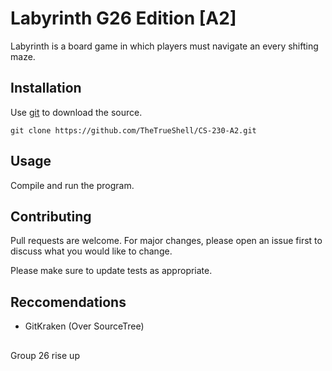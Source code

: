 # Labyrinth G26 Edition [A2]

Labyrinth is a board game in which players must navigate an every shifting maze.

## Installation

Use [git](https://git-scm.com/) to download the source.

```
git clone https://github.com/TheTrueShell/CS-230-A2.git 
```

## Usage

Compile and run the program.

## Contributing
Pull requests are welcome. For major changes, please open an issue first to discuss what you would like to change.

Please make sure to update tests as appropriate.

## Reccomendations
- GitKraken (Over SourceTree)

##
Group 26 rise up
